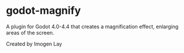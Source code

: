 # godot-magnify
A plugin for Godot 4.0-4.4 that creates a magnification effect, enlarging areas of the screen.

Created by Imogen Lay
